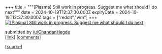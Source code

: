+++
title = """[Plasma] Still work in progress. Suggest me what should I do next"""
date = 2024-10-19T12:37:30.000Z
expiryDate = 2024-10-19T12:37:30.000Z
tags = ["reddit","wm"]
+++
[![[Plasma] Still work in progress. Suggest me what should I do next](https://preview.redd.it/wmthmt7zjpvd1.png?width=640&crop=smart&auto=webp&s=59c66c4fb407b49baf51466dc1ba22540b7d5d11 "[Plasma] Still work in progress. Suggest me what should I do next")](https://www.reddit.com/r/unixporn/comments/1g77y57/plasma_still_work_in_progress_suggest_me_what/)

submitted by [/u/ChandanHegde](https://www.reddit.com/user/ChandanHegde)  
[\[link\]](https://i.redd.it/wmthmt7zjpvd1.png) [\[comments\]](https://www.reddit.com/r/unixporn/comments/1g77y57/plasma_still_work_in_progress_suggest_me_what/)

[[source]](https://www.reddit.com/r/unixporn/comments/1g77y57/plasma_still_work_in_progress_suggest_me_what/)
